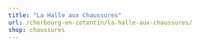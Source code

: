 ```yaml
---
title: "La Halle aux Chaussures"
url: /cherbourg-en-cotentin/la-halle-aux-chaussures/
shop: chaussures
---
```

